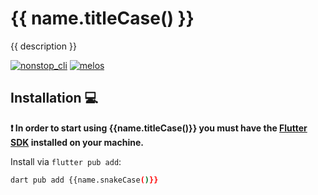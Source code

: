 # {{ name.titleCase() }}

{{ description }}

[![nonstop_cli](https://img.shields.io/badge/started%20with-nonstop_cli-166C4E.svg?style=flat-square)](https://pub.dev/packages/nonstop_cli)
[![melos](https://img.shields.io/badge/maintained%20with-melos-f700ff.svg?style=flat-square)](https://github.com/invertase/melos)

## Installation 💻

**❗ In order to start using {{name.titleCase()}} you must have the [Flutter SDK][flutter_install_link] installed on your machine.**

Install via `flutter pub add`:

```sh
dart pub add {{name.snakeCase()}}
```

[flutter_install_link]: https://docs.flutter.dev/get-started/install